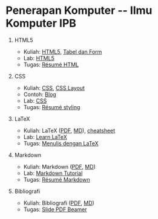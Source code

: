 # Penerapan Komputer -- Ilmu Komputer IPB

1. HTML5
    - Kuliah: [HTML5](slide/1-html.pdf), [Tabel dan Form](slide/1-html-form.pdf)
    - Lab: [HTML5](https://www.codecademy.com/learn/learn-html-css)
    - Tugas: [Résumé HTML](lab/task1.md)

2. CSS
    - Kuliah: [CSS](slide/2-css.pdf), [CSS Layout](slide/2-css-layout.pdf)
    - Contoh: [Blog](slide/blog.html)
    - Lab: [CSS](https://www.codecademy.com/learn/learn-html-css)
    - Tugas: [Résumé styling](lab/task2.md)

3. LaTeX
    - Kuliah: LaTeX ([PDF](slide/3-latex.pdf), [MD](slide/3-latex.md)), [cheatsheet](slide/latexsheet.pdf)
    - Lab: [Learn LaTeX](https://www.sharelatex.com/learn/Learn_LaTeX_in_30_minutes)
    - Tugas: [Menulis dengan LaTeX](lab/task3.md)

4. Markdown
    - Kuliah: Markdown ([PDF](slide/4-markdown.pdf), [MD](slide/4-markdown.md))
    - Lab: [Markdown Tutorial](http://commonmark.org/help/tutorial/)
    - Tugas: [Résumé Markdown](lab/task4.md)

5. Bibliografi
    - Kuliah: Bibliografi ([PDF](slide/5-bib.pdf), [MD](slide/5-bib.md))
    - Tugas: [Slide PDF Beamer](lab/task5.md)
